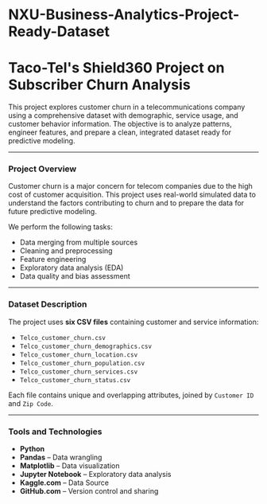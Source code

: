 # NXU-Business-Analytics-Project-Ready-Dataset
# Taco-Tel's Shield360 Project on Subscriber Churn Analysis

This project explores customer churn in a telecommunications company using a comprehensive dataset with demographic, service usage, and customer behavior information. The objective is to analyze patterns, engineer features, and prepare a clean, integrated dataset ready for predictive modeling.

---

### Project Overview

Customer churn is a major concern for telecom companies due to the high cost of customer acquisition. This project uses real-world simulated data to understand the factors contributing to churn and to prepare the data for future predictive modeling.

We perform the following tasks:
- Data merging from multiple sources
- Cleaning and preprocessing
- Feature engineering
- Exploratory data analysis (EDA)
- Data quality and bias assessment

---

### Dataset Description

The project uses **six CSV files** containing customer and service information:

- `Telco_customer_churn.csv`
- `Telco_customer_churn_demographics.csv`
- `Telco_customer_churn_location.csv`
- `Telco_customer_churn_population.csv`
- `Telco_customer_churn_services.csv`
- `Telco_customer_churn_status.csv`

Each file contains unique and overlapping attributes, joined by `Customer ID` and `Zip Code`.

---

### Tools and Technologies

- **Python**
- **Pandas** – Data wrangling
- **Matplotlib** – Data visualization
- **Jupyter Notebook** – Exploratory data analysis
- **Kaggle.com** – Data Source
- **GitHub.com** – Version control and sharing
